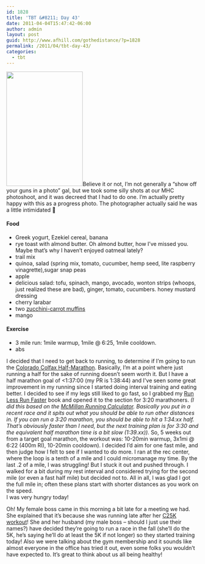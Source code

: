 ```yaml
---
id: 1828
title: 'TBT &#8211; Day 43'
date: 2011-04-04T15:47:42-06:00
author: admin
layout: post
guid: http://www.afhill.com/gothedistance/?p=1828
permalink: /2011/04/tbt-day-43/
categories:
  - tbt
---
```

[<img src="http://www.afhill.com/gothedistance/wp-content/uploads/2011/04/DRDMHCHeadshots-25-200x300.jpg" alt="" title="DRDMHCHeadshots-25" width="200" height="300" class="alignright size-medium wp-image-1843" />](http://www.afhill.com/gothedistance/wp-content/uploads/2011/04/DRDMHCHeadshots-25.jpg)Believe it or not, I&#8217;m not generally a &#8220;show off your guns in a photo&#8221; gal, but we took some silly shots at our MHC photoshoot, and it was decreed that I had to do one. I&#8217;m actually pretty happy with this as a progress photo. The photographer actually said he was a little intimidated 🙂 

#### Food

  * Greek yogurt, Ezekiel cereal, banana
  * rye toast with almond butter. Oh almond butter, how I&#8217;ve missed you. Maybe that&#8217;s why I haven&#8217;t enjoyed oatmeal lately?
  * trail mix
  * quinoa, salad (spring mix, tomato, cucumber, hemp seed, lite raspberry vinagrette),sugar snap peas
  * apple
  * delicious salad: tofu, spinach, mango, avocado, wonton strips (whoops, just realized these are bad), ginger, tomato, cucumbers. honey mustard dressing
  * cherry larabar
  * two [zucchini-carrot muffins](http://www.afhill.com/gothedistance/2011/04/zucchini-carrot-muffins/)
  * mango

#### Exercise

  * 3 mile run: 1mile warmup, 1mile @ 6:25, 1mile cooldown.
  * abs

I decided that I need to get back to running, to determine if I&#8217;m going to run the [Colorado Colfax Half-Marathon](http://www.coloradocolfaxmarathon.org/TOUR/HALFMARATHON.aspx). Basically, I&#8217;m at a point where just running a half for the sake of running doesn&#8217;t seem worth it. But I have a half marathon goal of <1:37:00 (my PR is 1:38:44) and I've seen some great improvement in my running since I started doing interval training and eating better. I decided to see if my legs still liked to go fast, so I grabbed my [Run Less Run Faster](http://www.amazon.com/Runners-World-Less-Faster-Revolutionary/dp/159486649X) book and opened it to the section for 3:20 marathoners. _(I did this based on the [McMillan Running Calculator](http://www.mcmillanrunning.com/mcmillanrunningcalculator.htm). Basically you put in a recent race and it spits out what you should be able to run other distances in. If you can run a 3:20 marathon, you should be able to hit a 1:34:xx half. That&#8217;s obviously faster than I need, but the next training plan is for 3:30 and the equivalent half marathon time is a bit slow (1:39.xx))._ So, 5 weeks out from a target goal marathon, the workout was: 10-20min warmup, 3x1mi @ 6:22 (400m RI), 10-20min cooldown). I decided I&#8217;d aim for one fast mile, and then judge how I felt to see if I wanted to do more. I ran at the rec center, where the loop is a tenth of a mile and I could micromanage my time. By the last .2 of a mile, I was struggling! But I stuck it out and pushed through. I walked for a bit during my rest interval and considered trying for the second mile (or even a fast half mile) but decided not to. All in all, I was glad I got the full mile in; often these plans start with shorter distances as you work on the speed.  
I was very hungry today! 

Oh! My female boss came in this morning a bit late for a meeting we had. She explained that it&#8217;s because she was running late after her [C25K workout](http://www.c25k.com/)! She and her husband (my male boss &#8211; should I just use their names?) have decided they&#8217;re going to run a race in the fall (she&#8217;ll do the 5K, he&#8217;s saying he&#8217;ll do at least the 5K if not longer) so they started training today! Also we were talking about the gym membership and it sounds like almost everyone in the office has tried it out, even some folks you wouldn&#8217;t have expected to. It&#8217;s great to think about us all being healthy!